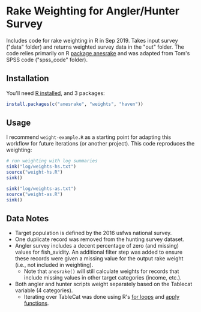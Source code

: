 
# Rake Weighting for Angler/Hunter Survey

Includes code for rake weighting in R in Sep 2019. Takes input survey ("data" folder) and returns weighted survey data in the "out" folder. The code relies primarily on R [package anesrake](https://cran.r-project.org/web/packages/anesrake/index.html) and was adapted from Tom's SPSS code ("spss_code" folder).

## Installation

You'll need [R installed](https://www.r-project.org/), and 3 packages:

``` r
install.packages(c("anesrake", "weights", "haven"))
```

## Usage

I recommend `weight-example.R` as a starting point for adapting this workflow for future iterations (or another project). This code reproduces the weighting:

``` r
# run weighting with log summaries
sink("log/weights-hs.txt")
source("weight-hs.R")
sink()

sink("log/weights-as.txt")
source("weight-as.R")
sink()
```

## Data Notes

- Target population is defined by the 2016 usfws national survey.
- One duplicate record was removed from the hunting survey dataset.
- Angler survey includes a decent percentage of zero (and missing) values for fish_avidity. An additional filter step was added to ensure these records were given a missing value for the output rake weight (i.e., not included in weighting). 
    + Note that `anesrake()` will still calculate weights for records that include missing values in other target categories (income, etc.).
- Both angler and hunter scripts weight separately based on the Tablecat variable (4 categories). 
    + Iterating over TableCat was done using R's [for loops](https://www.datacamp.com/community/tutorials/tutorial-on-loops-in-r) and [apply functions](https://www.datacamp.com/community/tutorials/r-tutorial-apply-family).
    